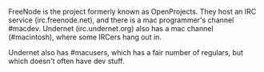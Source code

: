 FreeNode is the project formerly known as OpenProjects.  They host an IRC service (irc.freenode.net), and there is a mac programmer's channel #macdev.  Undernet (irc.undernet.org) also has a mac channel (#macintosh), where some IRCers hang out in.

Undernet also has #macusers, which has a fair number of regulars, but which doesn't often have dev stuff.
